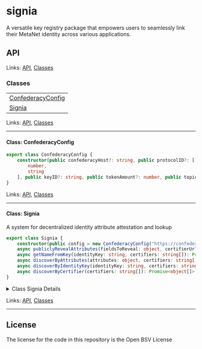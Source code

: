 # signia

A versatile key registry package that empowers users to seamlessly link their MetaNet identity across various applications.

## API
<!--#region ts2md-api-merged-here-->

Links: [API](#api), [Classes](#classes)

### Classes

| |
| --- |
| [ConfederacyConfig](#class-confederacyconfig) |
| [Signia](#class-signia) |

Links: [API](#api), [Classes](#classes)

---

#### Class: ConfederacyConfig

```ts
export class ConfederacyConfig {
    constructor(public confederacyHost?: string, public protocolID?: [
        number,
        string
    ], public keyID?: string, public tokenAmount?: number, public topics?: string[], public authriteConfig?: object, public counterparty?: string, public receiveFromCounterparty?: boolean, public sendToCounterparty?: boolean, public viewpoint?: string) 
}
```

Links: [API](#api), [Classes](#classes)

---
#### Class: Signia

A system for decentralized identity attribute attestation and lookup

```ts
export class Signia {
    constructor(public config = new ConfederacyConfig("https://confederacy.babbage.systems", [1, "signia"], "1", 1000, ["Signia"], undefined, undefined, false, false, "localToSelf")) 
    async publiclyRevealAttributes(fieldsToReveal: object, certifierUrl: string, certifierPublicKey: string, certificateType: string, newCertificate = false, preVerifiedData: object, updateProgress = async (message) => { }): Promise<object> 
    async getNameFromKey(identityKey: string, certifiers: string[]): Promise<object> 
    async discoverByAttributes(attributes: object, certifiers: string[]): Promise<object[]> 
    async discoverByIdentityKey(identityKey: string, certifiers: string[]): Promise<object[]> 
    async discoverByCertifier(certifiers: string[]): Promise<object[]> 
}
```

<details>

<summary>Class Signia Details</summary>

##### Constructor

Constructs a new Signia instance

```ts
constructor(public config = new ConfederacyConfig("https://confederacy.babbage.systems", [1, "signia"], "1", 1000, ["Signia"], undefined, undefined, false, false, "localToSelf")) 
```

Argument Details

+ **config**
  + the configuration object required by Confederacy

##### Method discoverByAttributes

Query the lookup service for the given attribute (and optional certifiers) and parseResults

```ts
async discoverByAttributes(attributes: object, certifiers: string[]): Promise<object[]> 
```

##### Method discoverByCertifier

Query the lookup service for the given certifiers, returning all results for the certifiers parseResults

```ts
async discoverByCertifier(certifiers: string[]): Promise<object[]> 
```

##### Method discoverByIdentityKey

Query the lookup service for the given identity key (and optional certifiers) parseResults

```ts
async discoverByIdentityKey(identityKey: string, certifiers: string[]): Promise<object[]> 
```

##### Method getNameFromKey

Example higher level lookup function

```ts
async getNameFromKey(identityKey: string, certifiers: string[]): Promise<object> 
```

Returns

- with identity information

##### Method publiclyRevealAttributes

Publicly reveal attributes to the Signia overlay

```ts
async publiclyRevealAttributes(fieldsToReveal: object, certifierUrl: string, certifierPublicKey: string, certificateType: string, newCertificate = false, preVerifiedData: object, updateProgress = async (message) => { }): Promise<object> 
```

Returns

- submission confirmation from the overlay

</details>

Links: [API](#api), [Classes](#classes)

---

<!--#endregion ts2md-api-merged-here-->

## License

The license for the code in this repository is the Open BSV License
